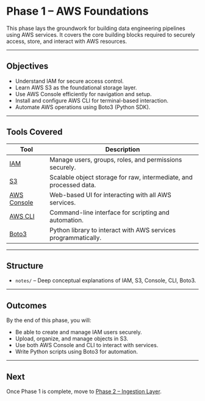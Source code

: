 # Phase 1 – AWS Foundations

This phase lays the groundwork for building data engineering pipelines using AWS services. It covers the core building blocks required to securely access, store, and interact with AWS resources.

---

## Objectives

- Understand IAM for secure access control.
- Learn AWS S3 as the foundational storage layer.
- Use AWS Console efficiently for navigation and setup.
- Install and configure AWS CLI for terminal-based interaction.
- Automate AWS operations using Boto3 (Python SDK).

---

## Tools Covered

| Tool       | Description                                                                 |
|------------|-----------------------------------------------------------------------------|
| [IAM](notes/iam.md)        | Manage users, groups, roles, and permissions securely.                      |
| [S3](notes/s3.md)         | Scalable object storage for raw, intermediate, and processed data.         |
| [AWS Console](notes/aws_console.md) | Web-based UI for interacting with all AWS services.                        |
| [AWS CLI](notes/aws_cli.md)    | Command-line interface for scripting and automation.                        |
| [Boto3](notes/boto3.md)      | Python library to interact with AWS services programmatically.              |

---

## Structure

- `notes/` – Deep conceptual explanations of IAM, S3, Console, CLI, Boto3.

---

## Outcomes

By the end of this phase, you will:
- Be able to create and manage IAM users securely.
- Upload, organize, and manage objects in S3.
- Use both AWS Console and CLI to interact with services.
- Write Python scripts using Boto3 for automation.

---

## Next

Once Phase 1 is complete, move to [Phase 2 – Ingestion Layer](../phase-2-ingestion/README.md).
